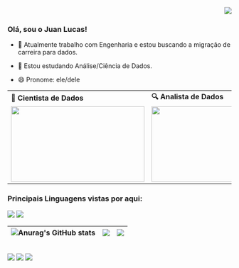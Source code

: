 <img align="right" src="https://komarev.com/ghpvc/?username=juanlucas7&color=00abff"><br>

### Olá, sou o Juan Lucas! 

- 🔭 Atualmente trabalho com Engenharia e estou buscando a migração de carreira para dados.
- 🌱 Estou estudando Análise/Ciência de Dados.
- 😄 Pronome: ele/dele

  </div>
<div align="center">
  <table>
    <tr>
      <td><b> 🧪 Cientista de Dados</b></td>
      <td><b> 🔍 Analista de Dados</b></td>
    </tr>
    <tr>
      <td><img src="https://imarticus.org/blog/wp-content/uploads/2020/05/de.gif" width="300px" height="170px"></td>
      <td><img src="https://indoanalytica.com/static/images/data-science-2.gif" width="300px" height="170px"> </td>
    </tr>
  </table>
</div>

 ### Principais Linguagens vistas por aqui: 
 <div align="left">
  <!-- Python --> <img src="https://img.shields.io/badge/Python-FFD43B?style=for-the-badge&logo=python&logoColor=blue"><!-- SQL --> <img src="https://img.shields.io/badge/Microsoft%20SQL%20Server-CC2927?style=for-the-badge&logo=microsoft%20sql%20server&logoColor=white">
 
  
</div>
  
![Anurag's GitHub stats](https://github-readme-stats.vercel.app/api?username=juanlucas7&theme=algolia&show_icons=true)| ![](http://github-profile-summary-cards.vercel.app/api/cards/repos-per-language?username=juanlucas7&hide=Html&theme=algolia) | ![](http://github-profile-summary-cards.vercel.app/api/cards/most-commit-language?username=juanlucas7&theme=algolia) |
| :-: | :-: | :-: |
<div style="display: inline_block"><br> 

<div> 
  <a href="https://instagram.com/juanlucas16" target="_blank"><img src="https://img.shields.io/badge/-Instagram-%23E4405F?style=for-the-badge&logo=instagram&logoColor=white" target="_blank"></a>
  <a href = "mailto:juan.silva@culturarocks.com.br"><img src="https://img.shields.io/badge/-Gmail-%23333?style=for-the-badge&logo=gmail&logoColor=white" target="_blank"></a>
  <a href="https://www.linkedin.com/in/juan-lucas-da-silva" target="_blank"><img src="https://img.shields.io/badge/-LinkedIn-%230077B5?style=for-the-badge&logo=linkedin&logoColor=white" target="_blank"></a> 
  



